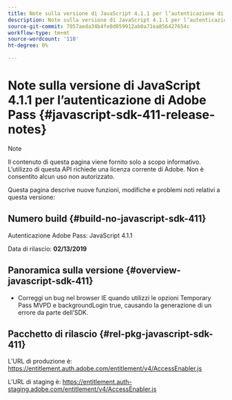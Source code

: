 ```yaml
---
title: Note sulla versione di JavaScript 4.1.1 per l’autenticazione di Adobe Pass
description: Note sulla versione di JavaScript 4.1.1 per l’autenticazione di Adobe Pass
source-git-commit: 7057aeda34b4fe0d059912ab0a71ea856427654c
workflow-type: tm+mt
source-wordcount: '110'
ht-degree: 0%

---
```


# Note sulla versione di JavaScript 4.1.1 per l’autenticazione di Adobe Pass {#javascript-sdk-411-release-notes}

>[!NOTE]
>
>Il contenuto di questa pagina viene fornito solo a scopo informativo. L’utilizzo di questa API richiede una licenza corrente di Adobe. Non è consentito alcun uso non autorizzato.

Questa pagina descrive nuove funzioni, modifiche e problemi noti relativi a questa versione:

## Numero build {#build-no-javascript-sdk-411}

Autenticazione Adobe Pass: JavaScript 4.1.1

Data di rilascio: **02/13/2019**


## Panoramica sulla versione {#overview-javascript-sdk-411}

* Correggi un bug nel browser IE quando utilizzi le opzioni Temporary Pass MVPD e backgroundLogin true, causando la generazione di un errore da parte dell’SDK.


## Pacchetto di rilascio {#rel-pkg-javascript-sdk-411}

L’URL di produzione è: https://entitlement.auth.adobe.com/entitlement/v4/AccessEnabler.js

L’URL di staging è: https://entitlement.auth-staging.adobe.com/entitlement/v4/AccessEnabler.js
